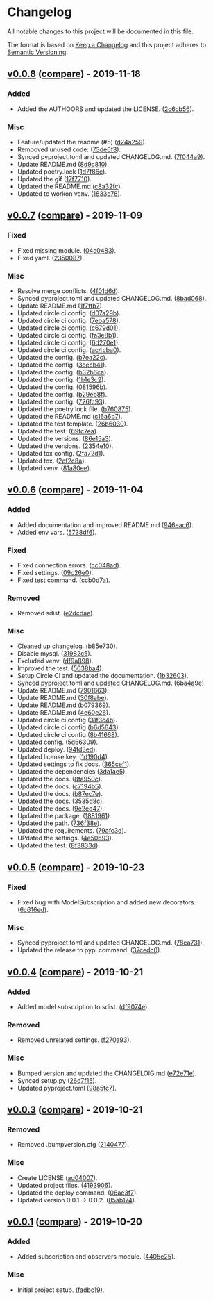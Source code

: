 # Changelog
All notable changes to this project will be documented in this file.

The format is based on [Keep a Changelog](http://keepachangelog.com/en/1.0.0/)
and this project adheres to [Semantic Versioning](http://semver.org/spec/v2.0.0.html).

## [v0.0.8](https://github.com/jackton1/django-model-subscription/releases/tag/v0.0.8) ([compare](https://github.com/jackton1/django-model-subscription/compare/v0.0.7...v0.0.8)) - 2019-11-18

### Added
- Added the AUTHOORS and updated the LICENSE. ([2c6cb56](https://github.com/jackton1/django-model-subscription/commit/2c6cb56392e26cdaf8ca844d809752eb39c3ea46)).

### Misc
- Feature/updated the readme (#5) ([d24a259](https://github.com/jackton1/django-model-subscription/commit/d24a2599d90fbd378883e1f5113a48902cae9fc5)).
- Remooved unused code. ([73de6f3](https://github.com/jackton1/django-model-subscription/commit/73de6f31563fe47790c398cae719dd5c99a567b4)).
- Synced pyproject.toml and updated CHANGELOG.md. ([7f044a9](https://github.com/jackton1/django-model-subscription/commit/7f044a920224509c0688145921fa27aa13fb1753)).
- Update README.md ([8d9c810](https://github.com/jackton1/django-model-subscription/commit/8d9c810cfee0a1b68251a0b3f7c68992ceb8be04)).
- Updated poetry.lock ([1d7f86c](https://github.com/jackton1/django-model-subscription/commit/1d7f86c17a469fea295c20661eeb6a8c61d696a8)).
- Updated the gif ([17f7710](https://github.com/jackton1/django-model-subscription/commit/17f7710b0b30e3ea5961b627ee3834e65b26cfa9)).
- Updated the README.md ([c8a32fc](https://github.com/jackton1/django-model-subscription/commit/c8a32fc1e887491005e6bb1b081f65095a659f0c)).
- Updated to workon venv. ([1833e78](https://github.com/jackton1/django-model-subscription/commit/1833e786e84da629568746f6a6ddf7cf424d5c7a)).

## [v0.0.7](https://github.com/jackton1/django-model-subscription/releases/tag/v0.0.7) ([compare](https://github.com/jackton1/django-model-subscription/compare/v0.0.6...v0.0.7)) - 2019-11-09

### Fixed
- Fixed missing module. ([04c0483](https://github.com/jackton1/django-model-subscription/commit/04c0483b333633446c49fca2d874fe1ac201abdd)).
- Fixed yaml. ([2350087](https://github.com/jackton1/django-model-subscription/commit/2350087d398964b240581ddff40df7459e6236d5)).

### Misc
- Resolve merge conflicts. ([4f01d6d](https://github.com/jackton1/django-model-subscription/commit/4f01d6dc0e1d90456e310ff38b262394e25355f7)).
- Synced pyproject.toml and updated CHANGELOG.md. ([8bad068](https://github.com/jackton1/django-model-subscription/commit/8bad06889c7d42a8de8059e7ac922a331e481539)).
- Update README.md ([1f7ffb7](https://github.com/jackton1/django-model-subscription/commit/1f7ffb743e4de783e4f68973e12e6cc6b1f5e036)).
- Updated circle ci config. ([d07a29b](https://github.com/jackton1/django-model-subscription/commit/d07a29bb12cae66d25ff56ce4d5921db9f6b2656)).
- Updated circle ci config. ([7eba578](https://github.com/jackton1/django-model-subscription/commit/7eba578b8298454ae9ddc597de32cfc2728e0fff)).
- Updated circle ci config. ([c679d01](https://github.com/jackton1/django-model-subscription/commit/c679d010b66f15ea81bbbfb87758d06e8041a1b5)).
- Updated circle ci config. ([fa3e8b1](https://github.com/jackton1/django-model-subscription/commit/fa3e8b14b60ec92797d1736dc691d73cc19000f5)).
- Updated circle ci config. ([6d270e1](https://github.com/jackton1/django-model-subscription/commit/6d270e148b3819e85ce9a92daf63a0c771970160)).
- Updated circle ci config. ([ac4cba0](https://github.com/jackton1/django-model-subscription/commit/ac4cba0fca343ddde1549a5a82e4928083f7c0f7)).
- Updated the config. ([b7ea22c](https://github.com/jackton1/django-model-subscription/commit/b7ea22cea34e971c7844ddb5d8cd9f990b0f6c9d)).
- Updated the config. ([3cecb41](https://github.com/jackton1/django-model-subscription/commit/3cecb419b36ce5f50b81829ea8a4f38cfa2d6734)).
- Updated the config. ([b32b6ca](https://github.com/jackton1/django-model-subscription/commit/b32b6cae83adaf4444e173b1e05a4c4211c05176)).
- Updated the config. ([1b1e3c2](https://github.com/jackton1/django-model-subscription/commit/1b1e3c29aac08ef833f1020394333dd0858a3656)).
- Updated the config. ([081596b](https://github.com/jackton1/django-model-subscription/commit/081596bc42042e671cffb87a30755f537582da33)).
- Updated the config. ([b29eb8f](https://github.com/jackton1/django-model-subscription/commit/b29eb8f87815bb8d1091d69aa97642f5a890a63d)).
- Updated the config. ([726fc93](https://github.com/jackton1/django-model-subscription/commit/726fc937e8a7833dfc17ef5988bc833d5fe56ac1)).
- Updated the poetry lock file. ([b760875](https://github.com/jackton1/django-model-subscription/commit/b7608757261cab4c4b3864e17c041e19c9c564e9)).
- Updated the README.md ([c16a6b7](https://github.com/jackton1/django-model-subscription/commit/c16a6b71a0003090b2ffbcea77cae22b78677aef)).
- Updated the test template. ([26b6030](https://github.com/jackton1/django-model-subscription/commit/26b60302df27636c66ad347df54b1ba59d04805c)).
- Updated the test. ([69fc7ea](https://github.com/jackton1/django-model-subscription/commit/69fc7ea093a949a021685126f2b7fc91168fbc11)).
- Updated the versions. ([86e15a3](https://github.com/jackton1/django-model-subscription/commit/86e15a3becc63f57174384a0673a1c07da17ae9b)).
- Updated the versions. ([2354e10](https://github.com/jackton1/django-model-subscription/commit/2354e10f32acb57c9dea7df1639303fcba32777e)).
- Updated tox config. ([2fa72d1](https://github.com/jackton1/django-model-subscription/commit/2fa72d192b22c11f7253da3f50234ff5c35e37d3)).
- Updated tox. ([2cf2c8a](https://github.com/jackton1/django-model-subscription/commit/2cf2c8a0e14178de9f74d2115dc1250b17636de6)).
- Updated venv. ([81a80ee](https://github.com/jackton1/django-model-subscription/commit/81a80eedfa1dce40fdac98aa87d34a1b4528e123)).


## [v0.0.6](https://github.com/jackton1/django-model-subscription/releases/tag/v0.0.6) ([compare](https://github.com/jackton1/django-model-subscription/compare/v0.0.5...v0.0.6)) - 2019-11-04

### Added
- Added documentation and improved README.md ([946eac6](https://github.com/jackton1/django-model-subscription/commit/946eac64bd4505fe6bd02da8eef6febb852c9ab4)).
- Added env vars. ([5738df6](https://github.com/jackton1/django-model-subscription/commit/5738df696b061f4c7343e63d2bf4508090d26ef5)).

### Fixed
- Fixed connection errors. ([cc048ad](https://github.com/jackton1/django-model-subscription/commit/cc048ad111f9c53e57612b98027e217f68acb80d)).
- Fixed settings. ([09c26e0](https://github.com/jackton1/django-model-subscription/commit/09c26e02a552163fd03e8749aa08610244f565b5)).
- Fixed test command. ([ccb0d7a](https://github.com/jackton1/django-model-subscription/commit/ccb0d7a7c731755c3c0f9614a63015619befa9a8)).

### Removed
- Removed sdist. ([e2dcdae](https://github.com/jackton1/django-model-subscription/commit/e2dcdaec4a60e3ebdfc76c21ae479900a2e5652d)).

### Misc
- Cleaned up changelog. ([b85e730](https://github.com/jackton1/django-model-subscription/commit/b85e730956cf46ef2dcf1e797a9488c846129bf2)).
- Disable mysql. ([31982c5](https://github.com/jackton1/django-model-subscription/commit/31982c5ff27f3b784d403640d0806a95c970ee06)).
- Excluded venv. ([df9a898](https://github.com/jackton1/django-model-subscription/commit/df9a89826796ed3402ecb3d87935f2368e827bbb)).
- Improved the test. ([5038ba4](https://github.com/jackton1/django-model-subscription/commit/5038ba4daa3c1204e5ecab84acee9f63c0570299)).
- Setup Circle CI and updated the documentation. ([1b32603](https://github.com/jackton1/django-model-subscription/commit/1b326038b077a180a0aa56fb18cd222d7dfe429a)).
- Synced pyproject.toml and updated CHANGELOG.md. ([6ba4a9e](https://github.com/jackton1/django-model-subscription/commit/6ba4a9ec7fb1184b636970476f826070072b3f12)).
- Update README.md ([7901663](https://github.com/jackton1/django-model-subscription/commit/79016634865425b16709cb4c39acf3466d3108b4)).
- Update README.md ([30f8abe](https://github.com/jackton1/django-model-subscription/commit/30f8abea6b4a3d9fe6e2ada2826fc63fa888965b)).
- Update README.md ([b079369](https://github.com/jackton1/django-model-subscription/commit/b079369281a87630e3a3bcfa4e2a30602c5a5052)).
- Update README.md ([4e60e26](https://github.com/jackton1/django-model-subscription/commit/4e60e26c0635f266eb1288754dee0a67e1768b85)).
- Updated circle ci config ([31f3c4b](https://github.com/jackton1/django-model-subscription/commit/31f3c4b3ce96ef1e5ca6e1b1e76f880944d17a9b)).
- Updated circle ci config ([b6d5643](https://github.com/jackton1/django-model-subscription/commit/b6d56434b3fe7fa68c68a31e6b08884ee7e4fe90)).
- Updated circle ci config ([8b41668](https://github.com/jackton1/django-model-subscription/commit/8b4166823554623e4d5a1367e6b2008ad2585020)).
- Updated config. ([5d66309](https://github.com/jackton1/django-model-subscription/commit/5d66309ff6db8181296959b0239837cff2c9717c)).
- Updated deploy. ([94fd3ed](https://github.com/jackton1/django-model-subscription/commit/94fd3edd229339a8d6489d9496fbb199504f8705)).
- Updated license key. ([1d190d4](https://github.com/jackton1/django-model-subscription/commit/1d190d4f38d85a4778e5e5a170b2a85ea42e6b30)).
- Updated settings to fix docs. ([365cef1](https://github.com/jackton1/django-model-subscription/commit/365cef136040a6f39e819362824d3051e5072c10)).
- Updated the dependencies ([3da1ae5](https://github.com/jackton1/django-model-subscription/commit/3da1ae5c75050403c82115e34fe8d68881fc6b93)).
- Updated the docs. ([8fa950c](https://github.com/jackton1/django-model-subscription/commit/8fa950c75490fd1d927cf9f22ceca835716a5754)).
- Updated the docs. ([c7194b5](https://github.com/jackton1/django-model-subscription/commit/c7194b5bfb49dd16ec2c8d97214b0482c6adddde)).
- Updated the docs. ([b87ec7e](https://github.com/jackton1/django-model-subscription/commit/b87ec7e581bce586ad0c0cc25ba997c6e02345b6)).
- Updated the docs. ([3535d8c](https://github.com/jackton1/django-model-subscription/commit/3535d8c69aac9ec49c0cacece0274e718280acaf)).
- Updated the docs. ([9e2ed47](https://github.com/jackton1/django-model-subscription/commit/9e2ed47f79319de1228282211e338c376c2d112f)).
- Updated the package. ([1881961](https://github.com/jackton1/django-model-subscription/commit/1881961d6be48a4dff61395ad4eaa19e072a4f63)).
- Updated the path. ([736f38e](https://github.com/jackton1/django-model-subscription/commit/736f38e4c1b15a0032e8714859dbd0c2f15f158e)).
- Updated the requirements. ([79afc3d](https://github.com/jackton1/django-model-subscription/commit/79afc3da00a3a65106b1a803d96a68261c7b4838)).
- UPdated the settings. ([4e50b93](https://github.com/jackton1/django-model-subscription/commit/4e50b93e667cf2bf65aed10f625cf616ef4c69cf)).
- Updated the test. ([8f3833d](https://github.com/jackton1/django-model-subscription/commit/8f3833d06093d543fabf76f3f17abc3a70653463)).


## [v0.0.5](https://github.com/jackton1/django-model-subscription/releases/tag/v0.0.5) ([compare](https://github.com/jackton1/django-model-subscription/compare/v0.0.4...v0.0.5)) - 2019-10-23

### Fixed
- Fixed bug with ModelSubscription and added new decorators. ([6c616ed](https://github.com/jackton1/django-model-subscription/commit/6c616edb8f27b3287b22289657d8e758d684f815)).

### Misc
- Synced pyproject.toml and updated CHANGELOG.md. ([78ea731](https://github.com/jackton1/django-model-subscription/commit/78ea731d15bf1cff8dbf70d023e90994b2d54bcc)).
- Updated the release to pypi command. ([37cedc0](https://github.com/jackton1/django-model-subscription/commit/37cedc03309dd81ce2d052fa36375387e5db81c5)).


## [v0.0.4](https://github.com/jackton1/django-model-subscription/releases/tag/v0.0.4) ([compare](https://github.com/jackton1/django-model-subscription/compare/v0.0.3...v0.0.4)) - 2019-10-21

### Added
- Added model subscription to sdist. ([df9074e](https://github.com/jackton1/django-model-subscription/commit/df9074e715d894632b1dd97d4b59f7a13a05e622)).

### Removed
- Removed unrelated settings. ([f270a93](https://github.com/jackton1/django-model-subscription/commit/f270a9360beaec4147bf107808a45b720b1c6d34)).

### Misc
- Bumped version and updated the CHANGELOIG.md ([e72e71e](https://github.com/jackton1/django-model-subscription/commit/e72e71e5e6234fc9707fa3281a889a748618e86a)).
- Synced setup.py ([26d7f15](https://github.com/jackton1/django-model-subscription/commit/26d7f151d9dba683d5e81c03e8d173f5581f5177)).
- Updated pyproject.toml ([98a5fc7](https://github.com/jackton1/django-model-subscription/commit/98a5fc7187c94e0db73c2ec1b7e640d1ffaae2b2)).


## [v0.0.3](https://github.com/jackton1/django-model-subscription/releases/tag/v0.0.3) ([compare](https://github.com/jackton1/django-model-subscription/compare/v0.0.1...v0.0.3)) - 2019-10-21

### Removed
- Removed .bumpversion.cfg ([2140477](https://github.com/jackton1/django-model-subscription/commit/2140477779916f3c7f1abc003116c6371a6ff8d0)).

### Misc
- Create LICENSE ([ad04007](https://github.com/jackton1/django-model-subscription/commit/ad04007be8a1790d840444a0c25dbbee88deb060)).
- Updated project files. ([4193906](https://github.com/jackton1/django-model-subscription/commit/4193906f069a3ae7e3c175008bf9a16978d74ca0)).
- Updated the deploy command. ([06ae3f7](https://github.com/jackton1/django-model-subscription/commit/06ae3f7756201f983fb12794ab992f6b2474bacd)).
- Updated version 0.0.1 -> 0.0.2. ([85ab174](https://github.com/jackton1/django-model-subscription/commit/85ab174da88babbdde6b132e4c2baa7c95dcd40a)).


## [v0.0.1](https://github.com/jackton1/django-model-subscription/releases/tag/v0.0.1) ([compare](https://github.com/jackton1/django-model-subscription/compare/fadbc19ce2b1307403e85a707d085e865bcfe453...v0.0.1)) - 2019-10-20

### Added
- Added subscription and observers module. ([4405e25](https://github.com/jackton1/django-model-subscription/commit/4405e25da8b90d77aa0c4fe306836d5c4b7f7e41)).

### Misc
- Initial project setup. ([fadbc19](https://github.com/jackton1/django-model-subscription/commit/fadbc19ce2b1307403e85a707d085e865bcfe453)).


